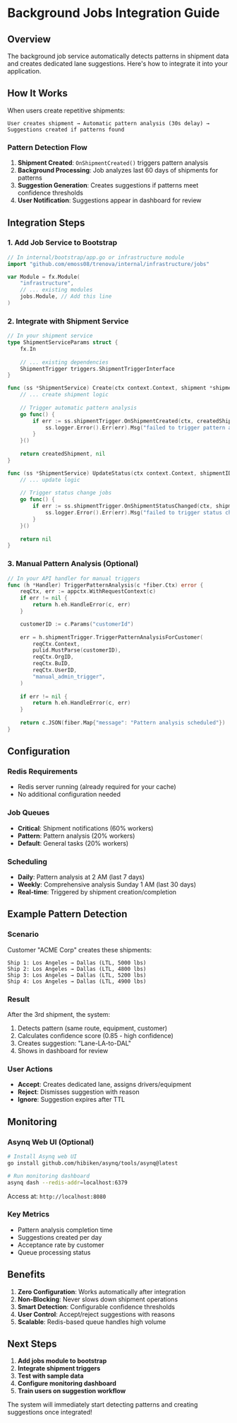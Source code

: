 # Background Jobs Integration Guide

## Overview

The background job service automatically detects patterns in shipment data and creates dedicated lane suggestions. Here's how to integrate it into your application.

## How It Works

When users create repetitive shipments:

```
User creates shipment → Automatic pattern analysis (30s delay) → Suggestions created if patterns found
```

### Pattern Detection Flow

1. **Shipment Created**: `OnShipmentCreated()` triggers pattern analysis
2. **Background Processing**: Job analyzes last 60 days of shipments for patterns
3. **Suggestion Generation**: Creates suggestions if patterns meet confidence thresholds
4. **User Notification**: Suggestions appear in dashboard for review

## Integration Steps

### 1. Add Job Service to Bootstrap

```go
// In internal/bootstrap/app.go or infrastructure module
import "github.com/emoss08/trenova/internal/infrastructure/jobs"

var Module = fx.Module(
    "infrastructure", 
    // ... existing modules
    jobs.Module, // Add this line
)
```

### 2. Integrate with Shipment Service

```go
// In your shipment service
type ShipmentServiceParams struct {
    fx.In
    
    // ... existing dependencies
    ShipmentTrigger triggers.ShipmentTriggerInterface
}

func (ss *ShipmentService) Create(ctx context.Context, shipment *shipment.Shipment) (*shipment.Shipment, error) {
    // ... create shipment logic
    
    // Trigger automatic pattern analysis
    go func() {
        if err := ss.shipmentTrigger.OnShipmentCreated(ctx, createdShipment); err != nil {
            ss.logger.Error().Err(err).Msg("failed to trigger pattern analysis")
        }
    }()
    
    return createdShipment, nil
}

func (ss *ShipmentService) UpdateStatus(ctx context.Context, shipmentID pulid.ID, newStatus shipment.Status) error {
    // ... update logic
    
    // Trigger status change jobs
    go func() {
        if err := ss.shipmentTrigger.OnShipmentStatusChanged(ctx, shipment, oldStatus, newStatus); err != nil {
            ss.logger.Error().Err(err).Msg("failed to trigger status change jobs")
        }
    }()
    
    return nil
}
```

### 3. Manual Pattern Analysis (Optional)

```go
// In your API handler for manual triggers
func (h *Handler) TriggerPatternAnalysis(c *fiber.Ctx) error {
    reqCtx, err := appctx.WithRequestContext(c)
    if err != nil {
        return h.eh.HandleError(c, err)
    }

    customerID := c.Params("customerId")
    
    err = h.shipmentTrigger.TriggerPatternAnalysisForCustomer(
        reqCtx.Context,
        pulid.MustParse(customerID),
        reqCtx.OrgID,
        reqCtx.BuID, 
        reqCtx.UserID,
        "manual_admin_trigger",
    )
    
    if err != nil {
        return h.eh.HandleError(c, err)
    }
    
    return c.JSON(fiber.Map{"message": "Pattern analysis scheduled"})
}
```

## Configuration

### Redis Requirements

- Redis server running (already required for your cache)
- No additional configuration needed

### Job Queues

- **Critical**: Shipment notifications (60% workers)
- **Pattern**: Pattern analysis (20% workers)  
- **Default**: General tasks (20% workers)

### Scheduling

- **Daily**: Pattern analysis at 2 AM (last 7 days)
- **Weekly**: Comprehensive analysis Sunday 1 AM (last 30 days)
- **Real-time**: Triggered by shipment creation/completion

## Example Pattern Detection

### Scenario

Customer "ACME Corp" creates these shipments:

```
Ship 1: Los Angeles → Dallas (LTL, 5000 lbs)
Ship 2: Los Angeles → Dallas (LTL, 4800 lbs) 
Ship 3: Los Angeles → Dallas (LTL, 5200 lbs)
Ship 4: Los Angeles → Dallas (LTL, 4900 lbs)
```

### Result

After the 3rd shipment, the system:

1. Detects pattern (same route, equipment, customer)
2. Calculates confidence score (0.85 - high confidence)  
3. Creates suggestion: "Lane-LA-to-DAL"
4. Shows in dashboard for review

### User Actions

- **Accept**: Creates dedicated lane, assigns drivers/equipment
- **Reject**: Dismisses suggestion with reason
- **Ignore**: Suggestion expires after TTL

## Monitoring

### Asynq Web UI (Optional)

```bash
# Install Asynq web UI
go install github.com/hibiken/asynq/tools/asynq@latest

# Run monitoring dashboard  
asynq dash --redis-addr=localhost:6379
```

Access at: `http://localhost:8080`

### Key Metrics

- Pattern analysis completion time
- Suggestions created per day
- Acceptance rate by customer
- Queue processing status

## Benefits

1. **Zero Configuration**: Works automatically after integration
2. **Non-Blocking**: Never slows down shipment operations
3. **Smart Detection**: Configurable confidence thresholds
4. **User Control**: Accept/reject suggestions with reasons
5. **Scalable**: Redis-based queue handles high volume

## Next Steps

1. **Add jobs module to bootstrap**
2. **Integrate shipment triggers**
3. **Test with sample data**
4. **Configure monitoring dashboard**
5. **Train users on suggestion workflow**

The system will immediately start detecting patterns and creating suggestions once integrated!

